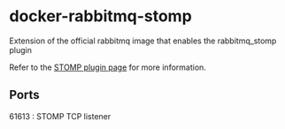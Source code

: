 # docker-rabbitmq-stomp
Extension of the official rabbitmq image that enables the rabbitmq_stomp plugin

Refer to the [STOMP plugin page](https://www.rabbitmq.com/stomp.html) for more information.

## Ports

61613 : STOMP TCP listener
